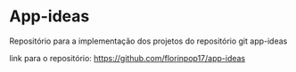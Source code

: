 # App-ideas
 Repositório para a implementação dos projetos do repositório git app-ideas

 link para o repositório: https://github.com/florinpop17/app-ideas
 
